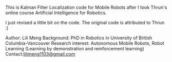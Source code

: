 This is Kalman Filter Localization code for Mobile Robots after I took Thrun's online course Artificial Intelligence for Robotics.

I just revised a little bit on the code. The original code is attributed to Thrun :)

Author: Lili Meng
Background: PhD in Robotics in University of British Columbia-Vancouver
Research interest: Autonomous Mobile Robots, Robot Learning (Learning by demonstration and reinforcement learning)
Contact:lilimeng1103@gmail.com

